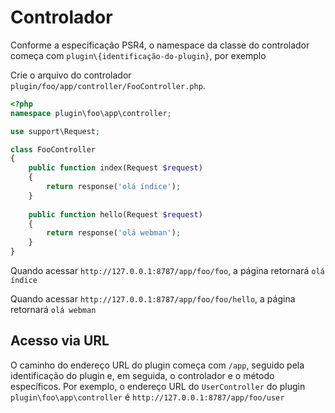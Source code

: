 # Controlador

Conforme a especificação PSR4, o namespace da classe do controlador começa com `plugin\{identificação-do-plugin}`, por exemplo

Crie o arquivo do controlador `plugin/foo/app/controller/FooController.php`.

```php
<?php
namespace plugin\foo\app\controller;

use support\Request;

class FooController
{
    public function index(Request $request)
    {
        return response('olá índice');
    }
    
    public function hello(Request $request)
    {
        return response('olá webman');
    }
}
```

Quando acessar `http://127.0.0.1:8787/app/foo/foo`, a página retornará `olá índice`

Quando acessar `http://127.0.0.1:8787/app/foo/foo/hello`, a página retornará `olá webman`

## Acesso via URL
O caminho do endereço URL do plugin começa com `/app`, seguido pela identificação do plugin e, em seguida, o controlador e o método específicos.
Por exemplo, o endereço URL do `UserController` do plugin `plugin\foo\app\controller` é `http://127.0.0.1:8787/app/foo/user`
